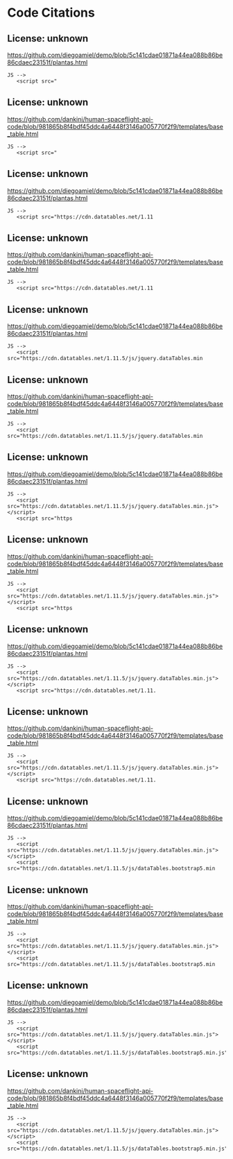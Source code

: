 # Code Citations

## License: unknown
https://github.com/diegoamiel/demo/blob/5c141cdae01871a44ea088b86be86cdaec23151f/plantas.html

```
JS -->
   <script src="
```


## License: unknown
https://github.com/dankini/human-spaceflight-api-code/blob/981865b8f4bdf45ddc4a6448f3146a005770f2f9/templates/base_table.html

```
JS -->
   <script src="
```


## License: unknown
https://github.com/diegoamiel/demo/blob/5c141cdae01871a44ea088b86be86cdaec23151f/plantas.html

```
JS -->
   <script src="https://cdn.datatables.net/1.11
```


## License: unknown
https://github.com/dankini/human-spaceflight-api-code/blob/981865b8f4bdf45ddc4a6448f3146a005770f2f9/templates/base_table.html

```
JS -->
   <script src="https://cdn.datatables.net/1.11
```


## License: unknown
https://github.com/diegoamiel/demo/blob/5c141cdae01871a44ea088b86be86cdaec23151f/plantas.html

```
JS -->
   <script src="https://cdn.datatables.net/1.11.5/js/jquery.dataTables.min
```


## License: unknown
https://github.com/dankini/human-spaceflight-api-code/blob/981865b8f4bdf45ddc4a6448f3146a005770f2f9/templates/base_table.html

```
JS -->
   <script src="https://cdn.datatables.net/1.11.5/js/jquery.dataTables.min
```


## License: unknown
https://github.com/diegoamiel/demo/blob/5c141cdae01871a44ea088b86be86cdaec23151f/plantas.html

```
JS -->
   <script src="https://cdn.datatables.net/1.11.5/js/jquery.dataTables.min.js"></script>
   <script src="https
```


## License: unknown
https://github.com/dankini/human-spaceflight-api-code/blob/981865b8f4bdf45ddc4a6448f3146a005770f2f9/templates/base_table.html

```
JS -->
   <script src="https://cdn.datatables.net/1.11.5/js/jquery.dataTables.min.js"></script>
   <script src="https
```


## License: unknown
https://github.com/diegoamiel/demo/blob/5c141cdae01871a44ea088b86be86cdaec23151f/plantas.html

```
JS -->
   <script src="https://cdn.datatables.net/1.11.5/js/jquery.dataTables.min.js"></script>
   <script src="https://cdn.datatables.net/1.11.
```


## License: unknown
https://github.com/dankini/human-spaceflight-api-code/blob/981865b8f4bdf45ddc4a6448f3146a005770f2f9/templates/base_table.html

```
JS -->
   <script src="https://cdn.datatables.net/1.11.5/js/jquery.dataTables.min.js"></script>
   <script src="https://cdn.datatables.net/1.11.
```


## License: unknown
https://github.com/diegoamiel/demo/blob/5c141cdae01871a44ea088b86be86cdaec23151f/plantas.html

```
JS -->
   <script src="https://cdn.datatables.net/1.11.5/js/jquery.dataTables.min.js"></script>
   <script src="https://cdn.datatables.net/1.11.5/js/dataTables.bootstrap5.min
```


## License: unknown
https://github.com/dankini/human-spaceflight-api-code/blob/981865b8f4bdf45ddc4a6448f3146a005770f2f9/templates/base_table.html

```
JS -->
   <script src="https://cdn.datatables.net/1.11.5/js/jquery.dataTables.min.js"></script>
   <script src="https://cdn.datatables.net/1.11.5/js/dataTables.bootstrap5.min
```


## License: unknown
https://github.com/diegoamiel/demo/blob/5c141cdae01871a44ea088b86be86cdaec23151f/plantas.html

```
JS -->
   <script src="https://cdn.datatables.net/1.11.5/js/jquery.dataTables.min.js"></script>
   <script src="https://cdn.datatables.net/1.11.5/js/dataTables.bootstrap5.min.js">
```


## License: unknown
https://github.com/dankini/human-spaceflight-api-code/blob/981865b8f4bdf45ddc4a6448f3146a005770f2f9/templates/base_table.html

```
JS -->
   <script src="https://cdn.datatables.net/1.11.5/js/jquery.dataTables.min.js"></script>
   <script src="https://cdn.datatables.net/1.11.5/js/dataTables.bootstrap5.min.js">
```


